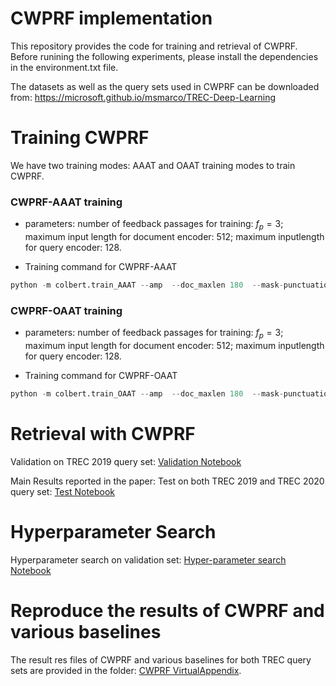 # CWPRF implementation


This repository provides the code for training and retrieval of CWPRF. Before runining the following experiments, please install the dependencies in the  environment.txt file.

The datasets as well as the query sets used in CWPRF can be downloaded from: https://microsoft.github.io/msmarco/TREC-Deep-Learning

# Training CWPRF
We have two training modes: AAAT and OAAT training modes to train CWPRF.

### CWPRF-AAAT training

- parameters: number of feedback passages for training: $f_p=3$; maximum input length for document encoder: 512; maximum inputlength for query encoder: 128.

- Training command for CWPRF-AAAT

```python
python -m colbert.train_AAAT --amp  --doc_maxlen 180  --mask-punctuation --bsize 24 --accum 1 --triples /path/to/train/triples.train.small.tsv --checkpoint /path/to/ColBERT/Checkpoints/colbert.dnn --root /path/to/save/checkpoint/CWPRF_AAAT --experiment psg --run CWPRF --num_prf 3 --in_batch_negs --checkpoint_init
```

### CWPRF-OAAT training
- parameters: number of feedback passages for training: $f_p=3$; maximum input length for document encoder: 512; maximum inputlength for query encoder: 128.

- Training command for CWPRF-OAAT

```python
python -m colbert.train_OAAT --amp  --doc_maxlen 180  --mask-punctuation --bsize 24 --accum 1 --triples /path/to/train/triples.train.small.tsv --checkpoint /path/to/ColBERT/Checkpoints/colbert.dnn --root /path/to/save/checkpoint/CWPRF_OAAT --experiment psg --run CWPRF --num_prf 3 --in_batch_negs --checkpoint_init
```

# Retrieval with CWPRF

Validation on TREC 2019 query set: [Validation Notebook](CWPRF_Inference.ipynb)

Main Results reported in the paper: Test on both TREC 2019 and TREC 2020 query set: [Test Notebook](CWPRF_Inference.ipynb)

# Hyperparameter Search

Hyperparameter search on validation set: [Hyper-parameter search Notebook](CWPRF_Inference.ipynb)


# Reproduce the results of CWPRF and various baselines

The result res files of CWPRF and various baselines for both TREC query sets are provided in the folder: [CWPRF VirtualAppendix](CWPRF_VirtualAppendix). 
